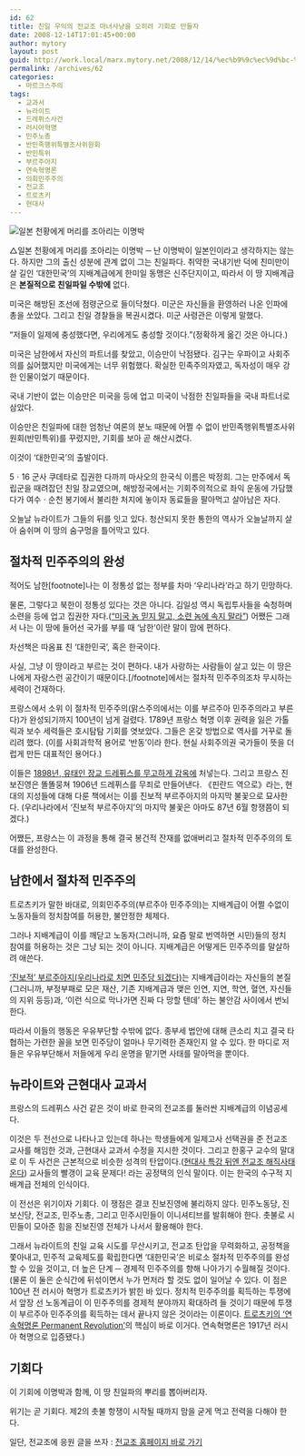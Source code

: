 ```yaml
---
id: 62
title: 친일 우익의 전교조 마녀사냥을 오히려 기회로 만들자
date: 2008-12-14T17:01:45+00:00
author: mytory
layout: post
guid: http://work.local/marx.mytory.net/2008/12/14/%ec%b9%9c%ec%9d%bc-%ec%9a%b0%ec%9d%b5%ec%9d%98-%ec%a0%84%ea%b5%90%ec%a1%b0-%eb%a7%88%eb%85%80%ec%82%ac%eb%83%a5%ec%9d%84-%ec%98%a4%ed%9e%88%eb%a0%a4-%ea%b8%b0%ed%9a%8c%eb%a1%9c-%eb%a7%8c%eb%93%a4/
permalink: /archives/62
categories:
  - 마르크스주의
tags:
  - 교과서
  - 뉴라이트
  - 드레퓌스사건
  - 러시아혁명
  - 민주노총
  - 반민족행위특별조사위원회
  - 반민특위
  - 부르주아지
  - 연속혁명론
  - 의회민주주의
  - 전교조
  - 트로츠키
  - 현대사
---
```

<div class="imageblock">
  <img src="http://cfs11.tistory.com/image/23/tistory/2008/12/15/01/58/49453b50a196f" title="일본 천황에게 머리를 조아리는 이명박" /></p> 
  
  <div class="cap1">
    △일본 천황에게 머리를 조아리는 이명박 ─ 난 이명박이 일본인이라고 생각하지는 않는다. 하지만 그의 출신 성분에 관계 없이 그는 친일파다. 취약한 국내기반 덕에 친미만이 살 길인 ‘대한민국’의 지배계급에게 한미일 동맹은 신주단지이고, 따라서 이 땅 지배계급은 <strong>본질적으로 친일파일 수밖에</strong> 없다.
  </div>
</div>

미국은 해방된 조선에 점령군으로 들이닥쳤다. 미군은 자신들을 환영하러 나온 인파에 총을 쏘았다. 그리고 친일 경찰들을 복권시켰다. 미군 사령관은 이렇게 말했다.

“저들이 일제에 충성했다면, 우리에게도 충성할 것이다.”(정확하게 옮긴 것은 아니다.)

미국은 남한에서 자신의 파트너를 찾았고, 이승만이 낙점됐다. 김구는 우파이고 사회주의를 싫어했지만 미국에게는 너무 위험했다. 확실한 민족주의자였고, 독자성이 매우 강한 인물이었기 때문이다.

국내 기반이 없는 이승만은 미국을 등에 업고 미국이 낙점한 친일파들을 국내 파트너로 삼았다.

이승만은 친일파에 대한 엄청난 여론의 분노 때문에 어쩔 수 없이 반민족행위특별조사위원회(반민특위)를 꾸렸지만, 기회를 보아 곧 해산시켰다.

이것이 ‘대한민국’의 출발이다.

5ㆍ16 군사 쿠데타로 집권한 다까끼 마사오의 한국식 이름은 박정희. 그는 만주에서 독립군을 때려잡던 친일 장교였으며, 해방정국에서는 기회주의적으로 좌익 운동에 가담했다가 여수ㆍ순천 봉기에서 불리한 처지에 놓이자 동료들을 팔아먹고 살아남은 자다.

오늘날 뉴라이트가 그들의 뒤를 잇고 있다. 청산되지 못한 통한의 역사가 오늘날까지 살아 숨쉬며 이 땅의 숨구멍을 틀어막고 있다.

## 절차적 민주주의의 완성

적어도 남한[footnote]나는 이 정통성 없는 정부를 차마 ‘우리나라’라고 하기 민망하다.
  
물론, 그렇다고 북한이 정통성 있다는 것은 아니다. 김일성 역시 독립투사들을 숙청하며 소련을 등에 업고 집권한 자다.(<a title="[“미국 놈 믿지 말고, 소련 놈에 속지 말라”]로 이동합니다." href="http://www.resistcandle.com/0_view.php?urn=urn:newsml:counterfire.or.kr:20050119T000000%2B0900:d48-1175:1U" target="_blank">“미국 놈 믿지 말고, 소련 놈에 속지 말라”</a>) 어쨌든 그래서 나는 이 땅에 들어선 국가를 부를 때 ‘남한’이란 말이 맘에 편하다.
  
차선책은 따옴표 친 ‘대한민국’, 혹은 한국이다.
  
사실, 그냥 이 땅이라고 부르는 것이 편하다. 내가 사랑하는 사람들이 살고 있는 이 땅은 나에게 자랑스런 공간이기 때문이다.[/footnote]에서는 절차적 민주주의조차 무시하는 세력이 건재하다.

프랑스에서 소위 이 절차적 민주주의(맑스주의에서는 이를 부르주아 민주주의라고 부른다)가 완성되기까지 100년이 넘게 걸렸다. 1789년 프랑스 혁명 이후 권력을 잃은 가톨릭과 보수 세력들은 호시탐탐 기회를 엿보았다. 그들은 온갖 방법으로 역사를 거꾸로 돌리려 했다. (이를 사회과학적 용어로 ‘반동’이라 한다. 현실 사회주의권 국가들이 뜻을 더럽게 만든 대표적인 용어다.)

이들은 <a title="[위키피디아의 드레퓌스 관련 문서]로 이동합니다." href="http://ko.wikipedia.org/wiki/%EB%93%9C%EB%A0%88%ED%93%8C%EC%8A%A4_%EC%82%AC%EA%B1%B4" target="_blank">1898년, 유태인 장교 드레퓌스를 무고하게 감옥에</a> 처넣는다. 그리고 프랑스 진보진영은 똘똘뭉쳐 1906년 드레퓌스를 무죄로 만들어낸다. 《핀란드 역으로》라는, 현대의 지성들에 대해 다룬 책에서는 이를 진보적 부르주아지의 마지막 불꽃으로 묘사한다. (우리나라에서 ‘진보적 부르주아지’의 마지막 불꽃은 아마도 87년 6월 항쟁쯤이 되겠다.)

어쨌든, 프랑스는 이 과정을 통해 결국 봉건적 잔재를 없애버리고 절차적 민주주의의 토대를 완성한다.

## 남한에서 절차적 민주주의

트로츠키가 말한 바대로, 의회민주주의(부르주아 민주주의)는 지배계급이 어쩔 수없이 노동자들의 정치참여를 허용한, 불안정한 체제다.

그러나 지배계급이 이를 깨닫고 노동자(그러니까, 요즘 말로 번역하면 시민)들의 정치 참여를 허용하는 것은 그냥 되는 것이 아니다. 지배계급은 어떻게든 민주주의를 말살하려 애쓴다.

<a title="[“노무현 정권의 성격”]으로 이동합니다." href="http://www.resistcandle.com/0_view.php?urn=urn:newsml:counterfire.or.kr:20040629T000000%2B0900:d12-214:1U" target="_blank">‘진보적’ 부르주아지(우리나라로 치면 민주당 되겠다)</a>는 지배계급이라는 자신들의 본질(그러니까, 부정부패로 모은 재산, 기존 지배계급과 맺은 인연, 지연, 학연, 혈연, 자신들의 지위 등등)과, ‘이런 식으로 막나가면 진짜 다 망할 텐데’ 하는 불안감 사이에서 번뇌한다. 

따라서 이들의 행동은 우유부단할 수밖에 없다. 종부세 법안에 대해 큰소리 치고 결국 타협하는 가련한 꼴을 보면 민주당이 얼마나 무기력한 존재인지 알 수 있다. 한 마디로 저들은 우유부단해서 저들에게 우리 운명을 맡기면 사태를 말아먹을 뿐이다.

## 뉴라이트와 근현대사 교과서

프랑스의 드레퓌스 사건 같은 것이 바로 한국의 전교조를 둘러싼 지배계급의 이념공세다.

이것은 두 전선으로 나타나고 있는데 하나는 학생들에게 일제고사 선택권을 준 전교조 교사를 해임한 것과, 근현대사 교과서 수정을 지시한 것이다. 그리고 한홍구 교수의 말대로 이 두 사건은 근본적으로 비슷한 성격의 탄압이다.(<a title="[http://2kim.idomin.com/561]로 이동합니다." href="http://2kim.idomin.com/561" target="_blank">현대사 특강 뒤엔 전교조 해직사태 온다</a>) 교사들의 빨갱이 교육 문제다! 라는 공정택의 인식 말이다. 이는 한국의 수구적 지배계급 전체의 인식이다.

이 전선은 위기이자 기회다. 이 쟁점은 결코 진보진영에 불리하지 않다. 민주노동당, 진보신당, 전교조, 민주노총, 그리고 민주시민들이 이니셔티브를 발휘해야 한다. 촛불로 시민들이 모아준 힘을 진보진영 전체가 나서서 활용해야 한다.

그래서 뉴라이트의 친일 교육 시도를 무산시키고, 전교조 탄압을 무력화하고, 공정책을 쫓아내고, 민주적 교육제도를 확립한다면 ‘대한민국’은 비로소 절차적 민주주의를 완성할 수 있을 것이고, 더 높은 단계 ─ 경제적 민주주의를 향해 나아가기 수월해질 것이다. (물론 이 둘은 순식간에 뒤섞이면서 누가 먼저라 할 것도 없이 일어날 수 있다. 이 점은 100년 전 러시아 혁명가 트로츠키가 밝힌 바 있다. 정치적 민주주의를 획득하는 투쟁에서 앞장 선 노동계급이 이 민주주의를 경제적 분야까지 확대하려 들 것이기 때문에 투쟁이 부르주아 민주주의를 획득하는 데서 끝나지 않은 것이라는 이론이다. <a title="[존 몰리뉴의 실천가들을 위한 맑스주의 입문 ─ 연속혁명론]으로 이동합니다." href="http://www.resistcandle.com/0_view.php?urn=urn:newsml:counterfire.or.kr:20070522T210908%2B0900:c45-marxism:1U" target="_blank">트로츠키의 ‘연속혁명론 Permanent Revolution’</a>의 핵심이 바로 이거다. 연속혁명론은 1917년 러시아 혁명으로 입증됐다.)

## 기회다

이 기회에 이명박과 함께, 이 땅 친일파의 뿌리를 뽑아버리자.

위기는 곧 기회다. 제2의 촛불 항쟁이 시작될 때까지 맘을 굳게 먹고 전력을 다해야 한다.

일단, 전교조에 응원 글을 쓰자 : <a title="[http://www.eduhope.net]로 이동합니다." href="http://www.eduhope.net/" target="_blank">전교조 홈페이지 바로 가기</a>